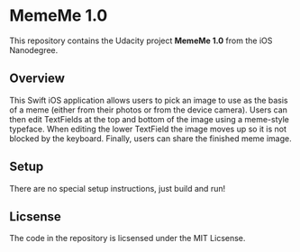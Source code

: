 # MemeMe 1.0

This repository contains the Udacity project **MemeMe 1.0** from the iOS Nanodegree.

## Overview

This Swift iOS application allows users to pick an image to use as the basis of a meme (either from their photos or from the device camera). Users can then edit TextFields at the top and bottom of the image using a meme-style typeface. When editing the lower TextField the image moves up so it is not blocked by the keyboard. Finally, users can share the finished meme image.

## Setup

There are no special setup instructions, just build and run!

## Licsense

The code in the repository is licsensed under the MIT Licsense.
